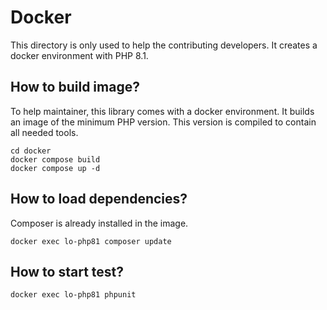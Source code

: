 Docker
======

This directory is only used to help the contributing developers. 
It creates a docker environment with PHP 8.1. 

How to build image?
----------------------
To help maintainer, this library comes with a docker environment.
It builds an image of the minimum PHP version.
This version is compiled to contain all needed tools.
```shell
cd docker
docker compose build
docker compose up -d
```

How to load dependencies?
-------------------------
Composer is already installed in the image.
```shell
docker exec lo-php81 composer update
```

How to start test?
------------------
```shell
docker exec lo-php81 phpunit
```

